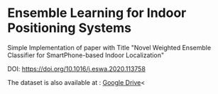 <h1> Ensemble Learning for Indoor Positioning Systems</h1>
<p>Simple Implementation of paper with Title "Novel Weighted Ensemble Classifier for SmartPhone-based Indoor Localization"</p>
<p>DOI: <a href="https://doi.org/10.1016/j.eswa.2020.113758">https://doi.org/10.1016/j.eswa.2020.113758</a></p>
<p>The dataset is also available at : <a href="https://drive.google.com/drive/folders/1_z1qhoRIcpineP9AHkfVGCfB2Fd_e-fD">Google Drive</a><</p>


